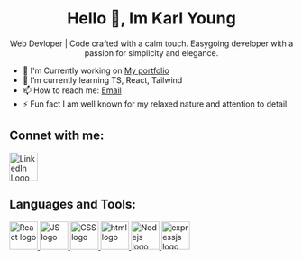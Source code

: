 <h1 align="center">Hello 👋, Im Karl Young</h1>

<p align="center" >Web Devloper | Code crafted with a calm touch. Easygoing developer with a passion for simplicity and elegance.</p>

- 🔭 I'm Currently working on [My portfolio](https://github.com/karl-young/karls-Port)
- 🌱 I’m currently learning TS, React, Tailwind
- 📫 How to reach me: [Email](mailto:karlyoung112@gmail.com)
- ⚡ Fun fact I am well known for my relaxed nature and attention to detail.

## Connet with me:
<a href="https://www.linkedin.com/in/karl-young-4846602a4" target="_blank">
  <img src="https://github.com/karl-young/karl-young/assets/142771183/88f9ca38-a616-4580-8b74-104a21673702" alt="LinkedIn Logo" width="50" height="50">
</a>

## Languages and Tools:
<a href="https://react.dev/">
  <img src="https://github.com/karl-young/karl-young/assets/142771183/63254261-4fe6-4ce5-b289-047d60f9a65f" alt="React logo" width="50" height="50">
</a>
<a href="https://www.w3schools.com/js/default.asp">
  <img src="https://github.com/karl-young/karl-young/assets/142771183/5bcdefa6-bb55-4f93-837a-5d17f69a5e68" alt="JS logo" width="50" height="50">
</a>
<a href="https://www.w3schools.com/css/">
<img src='https://github.com/karl-young/karl-young/assets/142771183/77277b6a-c6d8-4c1a-830f-9c841f02d746' alt="CSS logo" width="50" height="50">
</a>
<a href="https://www.w3schools.com/html/default.asp">
  <img src="https://github.com/karl-young/karl-young/assets/142771183/8ab850c3-3cb4-4b55-92f5-b1be1d37a0de
" alt="html logo" width="50" height="50">
</a>
<a href="https://nodejs.org/en/about">
  <img src="https://github.com/karl-young/karl-young/assets/142771183/95a142ca-6bca-4663-af52-57d46bf99815" alt="Nodejs logo" width="50" height="50">
</a>
<a href="https://expressjs.com/">
  <img src="](https://github.com/karl-young/karl-young/assets/142771183/aaadf94f-0de3-4d60-aacd-9ec5c68492c1" alt="expressjs logo" width="50" height="50">
</a>
